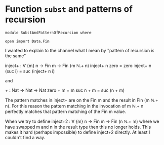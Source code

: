 <!-- -*-agda2-*- -->

# Function `subst` and patterns of recursion

```
module SubstAndPatternOfRecursion where

open import Data.Fin
```

I wanted to explain to the channel what I mean by "pattern of recursion is the same"

inject+ : ∀ {m} n → Fin m → Fin (m ℕ.+ n)
inject+ n zero    = zero
inject+ n (suc i) = suc (inject+ n i)


and

_+_ : Nat → Nat → Nat
zero  + m = m
suc n + m = suc (n + m)


The pattern matches in inject+ are on the Fin m and the result in Fin
(m ℕ.+ n). For this reason the pattern matching in the invocation of m
ℕ.+ n perfectly matches that pattern matching of the Fin m value.

When we try to define inject+2 : ∀ {m} n → Fin m → Fin (n ℕ.+ m) where
we have swapped m and n in the result type then this no longer
holds. This makes it hard (perhaps impossible) to define inject+2
directly. At least I couldn't find a way.
